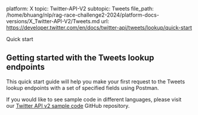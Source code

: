 platform: X
topic: Twitter-API-V2
subtopic: Tweets
file_path: /home/bhuang/nlp/rag-race-challenge2-2024/platform-docs-versions/X_Twitter-API-V2/Tweets.md
url: https://developer.twitter.com/en/docs/twitter-api/tweets/lookup/quick-start

Quick start

## Getting started with the Tweets lookup endpoints

This quick start guide will help you make your first request to the Tweets lookup endpoints with a set of specified fields using Postman.

If you would like to see sample code in different languages, please visit our [Twitter API v2 sample code](https://github.com/twitterdev/Twitter-API-v2-sample-code) GitHub repository.